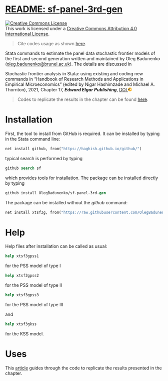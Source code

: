 # [README: sf-panel-3rd-gen](https://olegbadunenko.github.io/sf-panel-3rd-gen/index.html)

<a rel="license" href="http://creativecommons.org/licenses/by/4.0/"><img alt="Creative Commons License" style="border-width:0" src="https://i.creativecommons.org/l/by/4.0/88x31.png" /></a><br />This work is licensed under a <a rel="license" href="http://creativecommons.org/licenses/by/4.0/">Creative Commons Attribution 4.0 International License</a>.

> Cite codes usage as shown [here](https://olegbadunenko.github.io/sf-panel-3rd-gen/authors.html).

Stata commands to estimate the panel data stochastic frontier models of
the first and second generation written and maintained by Oleg Badunenko
(<oleg.badunenko@brunel.ac.uk>). The details are discussed in

Stochastic frontier analysis in Stata: using existing and coding new
commands in “Handbook of Research Methods and Applications in Empirical
Microeconomics” (edited by Nigar Hashimzade and Michael A. Thornton),
2021, Chapter 17, ***Edward Elgar Publishing***, [DOI
<img src="man/figures/doi.png"  width="12" height="12">](https://doi.org/10.4337/9781788976480.00027)

> Codes to replicate the results in the chapter can be found [here](https://olegbadunenko.github.io/sf-panel-3rd-gen/book-examples.html).


# Installation

First, the tool to install from GitHub is required. It can be installed by typing in the Stata command line:

```stata
net install github, from("https://haghish.github.io/github/")
```

typical search is performed by typing

```stata
github search sf
```
which provides tools for installation. The package can be installed directly by typing

```stata
github install OlegBadunenko/sf-panel-3rd-gen
```

The package can be installed without the *github* command:

```stata
net install xtsf3g, from("https://raw.githubusercontent.com/OlegBadunenko/sf-panel-3td-gen/main")
```

# Help

Help files after installation can be called as usual:

```stata
help xtsf3gpss1
```
for the PSS model of type I

```stata
help xtsf3gpss2
```
for the PSS model of type II

```stata
help xtsf3gpss3
```
for the PSS model of type III

and

```stata
help xtsf3gkss
```
for the KSS model.

# Uses

This [article](https://olegbadunenko.github.io/sf-panel-3rd-gen/book-examples.html) guides through the code to replicate the results presented in the chapter.
